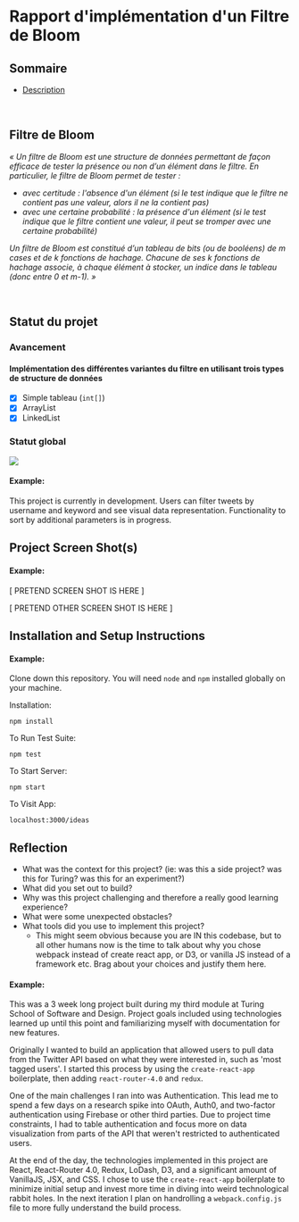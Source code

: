 # Rapport d'implémentation d'un Filtre de Bloom

## Sommaire
- [Description](#filtre-de-bloom)

<br>

## Filtre de Bloom

<i>« Un filtre de Bloom est une structure de données permettant de façon efficace de tester la présence
ou non d’un élément dans le filtre. En particulier, le filtre de Bloom permet de tester :
-  avec certitude : l'absence d'un élément (si le test indique que le filtre ne contient pas une
valeur, alors il ne la contient pas)
-  avec une certaine probabilité : la présence d'un élément (si le test indique que le filtre
contient une valeur, il peut se tromper avec une certaine probabilité)

Un filtre de Bloom est constitué d’un tableau de bits (ou de booléens) de m cases et de k fonctions
de hachage. Chacune de ses k fonctions de hachage associe, à chaque élément à stocker, un indice
dans le tableau (donc entre 0 et m-1). »</i>

<br>

## Statut du projet
### Avancement 

#### Implémentation des différentes variantes du filtre en utilisant trois types de structure de données
- [x] Simple tableau (<code>int[]</code>)
- [x] ArrayList
- [x] LinkedList

### Statut global

![](https://geps.dev/progress/10)


#### Example:

This project is currently in development. Users can filter tweets by username and keyword and see visual data representation. Functionality to sort by additional parameters is in progress.

## Project Screen Shot(s)

#### Example:   

[ PRETEND SCREEN SHOT IS HERE ]

[ PRETEND OTHER SCREEN SHOT IS HERE ]

## Installation and Setup Instructions

#### Example:  

Clone down this repository. You will need `node` and `npm` installed globally on your machine.  

Installation:

`npm install`  

To Run Test Suite:  

`npm test`  

To Start Server:

`npm start`  

To Visit App:

`localhost:3000/ideas`  

## Reflection

  - What was the context for this project? (ie: was this a side project? was this for Turing? was this for an experiment?)
  - What did you set out to build?
  - Why was this project challenging and therefore a really good learning experience?
  - What were some unexpected obstacles?
  - What tools did you use to implement this project?
      - This might seem obvious because you are IN this codebase, but to all other humans now is the time to talk about why you chose webpack instead of create react app, or D3, or vanilla JS instead of a framework etc. Brag about your choices and justify them here.  

#### Example:  

This was a 3 week long project built during my third module at Turing School of Software and Design. Project goals included using technologies learned up until this point and familiarizing myself with documentation for new features.  

Originally I wanted to build an application that allowed users to pull data from the Twitter API based on what they were interested in, such as 'most tagged users'. I started this process by using the `create-react-app` boilerplate, then adding `react-router-4.0` and `redux`.  

One of the main challenges I ran into was Authentication. This lead me to spend a few days on a research spike into OAuth, Auth0, and two-factor authentication using Firebase or other third parties. Due to project time constraints, I had to table authentication and focus more on data visualization from parts of the API that weren't restricted to authenticated users.

At the end of the day, the technologies implemented in this project are React, React-Router 4.0, Redux, LoDash, D3, and a significant amount of VanillaJS, JSX, and CSS. I chose to use the `create-react-app` boilerplate to minimize initial setup and invest more time in diving into weird technological rabbit holes. In the next iteration I plan on handrolling a `webpack.config.js` file to more fully understand the build process.